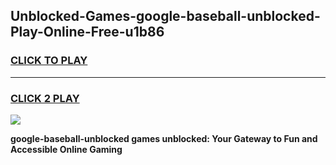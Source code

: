 
## Unblocked-Games-google-baseball-unblocked-Play-Online-Free-u1b86
<h3>
<a href="https://premium76.site?title=google-baseball-unblocked&ref=26A">CLICK TO PLAY</a></h3>
<hr>

<h3>
<a href="https://premium76.site?title=google-baseball-unblocked&ref=26A">CLICK 2 PLAY</a>
  
</h3>

<a href="https://premium76.site?title=google-baseball-unblocked&ref=26A"><img src="https://clearcache.store/games.png"></a>


**google-baseball-unblocked games unblocked: Your Gateway to Fun and Accessible Online Gaming**
